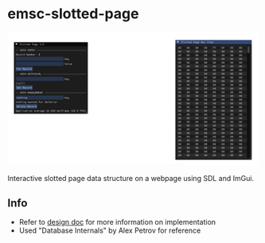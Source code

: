 # emsc-slotted-page

![docs/slotted_page.png](docs/slotted_page.png)

Interactive slotted page data structure on a webpage using SDL and ImGui.

## Info
- Refer to [design doc](docs/design.md) for more information on implementation
- Used "Database Internals" by Alex Petrov for reference

